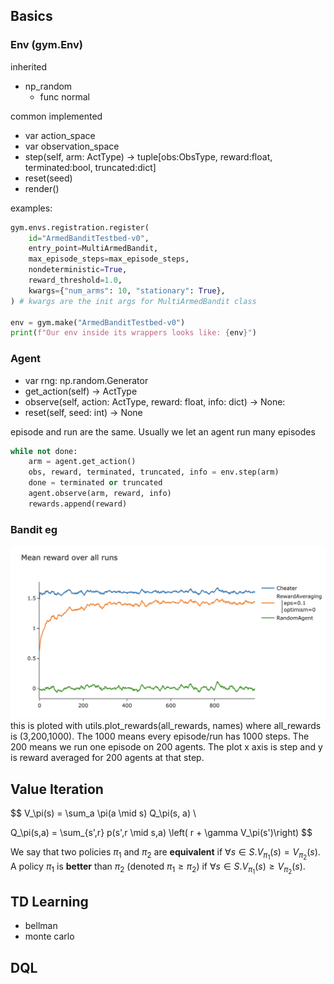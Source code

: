 
## Basics
### Env (gym.Env)
inherited
- np_random
    - func normal

common implemented
- var action_space
- var observation_space
- step(self, arm: ActType) -> tuple[obs:ObsType, reward:float, terminated:bool, truncated:dict]
- reset(seed)
- render() 

examples:
```py
gym.envs.registration.register(
    id="ArmedBanditTestbed-v0",
    entry_point=MultiArmedBandit,
    max_episode_steps=max_episode_steps,
    nondeterministic=True,
    reward_threshold=1.0,
    kwargs={"num_arms": 10, "stationary": True},
) # kwargs are the init args for MultiArmedBandit class

env = gym.make("ArmedBanditTestbed-v0")
print(f"Our env inside its wrappers looks like: {env}")
```


### Agent
- var rng: np.random.Generator
- get_action(self) -> ActType
- observe(self, action: ActType, reward: float, info: dict) -> None: 
- reset(self, seed: int) -> None

episode and run are the same. Usually we let an agent run many episodes

```py
while not done:
    arm = agent.get_action()
    obs, reward, terminated, truncated, info = env.step(arm)
    done = terminated or truncated
    agent.observe(arm, reward, info)
    rewards.append(reward)
```

### Bandit eg
![](/images/arena-rl-bandit-0.png)
this is ploted with utils.plot_rewards(all_rewards, names) where all_rewards is (3,200,1000). The 1000 means every episode/run has 1000 steps. The 200 means we run one episode on 200 agents. The plot x axis is step and y is reward averaged for 200 agents at that step.

## Value Iteration
$$
V_\pi(s) = \sum_a \pi(a \mid s) Q_\pi(s, a) \\

Q_\pi(s,a) = \sum_{s',r} p(s',r \mid s,a) \left( r + \gamma V_\pi(s')\right)
$$

We say that two policies $\pi_1$ and $\pi_2$ are **equivalent** if $\forall s \in S. V_{\pi_1}(s) = V_{\pi_2}(s)$. A policy $\pi_1$ is **better** than $\pi_2$ (denoted $\pi_1 \geq \pi_2$) if
$\forall s \in S. V_{\pi_1}(s) \geq V_{\pi_2}(s)$.

## TD Learning
- bellman
- monte carlo

## DQL

